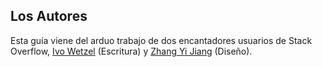 ## Los Autores

Esta guía viene del arduo trabajo de dos encantadores usuarios de Stack Overflow, [Ivo Wetzel][1]
(Escritura) y [Zhang Yi Jiang][2] (Diseño).

[1]: http://stackoverflow.com/users/170224/ivo-wetzel
[2]: http://stackoverflow.com/users/313758/yi-jiang

